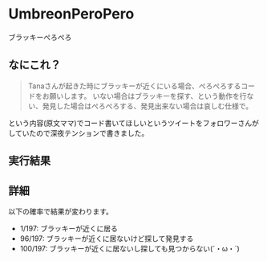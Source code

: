 # UmbreonPeroPero

ブラッキーぺろぺろ

## なにこれ？

> Tanaさんが起きた時にブラッキーが近くにいる場合、ぺろぺろするコードをお願いします。
> いない場合はブラッキーを探す、という動作を行ない、発見した場合はぺろぺろする、発見出来ない場合は哀しむ仕様で。

という内容(原文ママ)でコード書いてほしいというツイートをフォロワーさんがしていたので深夜テンションで書きました。

## 実行結果

[](https://github.com/TanaUmbreon/UmbreonPeroPero/blob/main/SampleImages/sample1.png)

[](https://github.com/TanaUmbreon/UmbreonPeroPero/blob/main/SampleImages/sample2.png)

## 詳細

以下の確率で結果が変わります。

- 1/197: ブラッキーが近くに居る
- 96/197: ブラッキーが近くに居ないけど探して発見する
- 100/197: ブラッキーが近くに居ないし探しても見つからない(´・ω・`)
